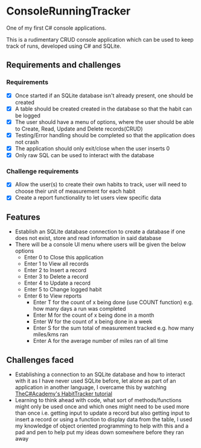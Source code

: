 # ConsoleRunningTracker
One of my first C# console applications.

This is a rudimentary CRUD console application which can be used to keep track of runs, developed using C# and SQLite.

## Requirements and challenges
### Requirements
- [x] Once started if an SQLite database isn't already present, one should be created 
- [x] A table should be created created in the database so that the habit can be logged
- [x] The user should have a menu of options, where the user should be able to Create, Read, Update and Delete records(CRUD)
- [x] Testing/Error handling should be completed so that the application does not crash
- [x] The application should only exit/close when the user inserts 0
- [x] Only raw SQL can be used to interact with the database
### Challenge requirements
- [x] Allow the user(s) to create their own habits to track, user will need to choose their unit of measurement for each habit
- [x] Create a report functionality to let users view specific data

## Features
- Establish an SQLite database connection to create a database if one does not exist, store and read information in said database
- There will be a console UI menu where users will be given the below options
    - Enter 0 to Close this application
    - Enter 1 to View all records
    - Enter 2 to Insert a record
    - Enter 3 to Delete a record
    - Enter 4 to Update a record
    - Enter 5 to Change logged habit
    - Enter 6 to View reports
        - Enter T for the count of x being done (use COUNT function) e.g. how many days a run was completed
        - Enter M for the count of x being done in a month
        - Enter W for the count of x being done in a week
        - Enter S for the sum total of measurement tracked e.g. how many miles/kms ran
        - Enter A for the average number of miles ran of all time

## Challenges faced
- Establishing a connection to an SQLite database and how to interact with it as I have never used SQLite before, let alone as part of an application in another language, I overcame this by watching [TheC#Academy's HabitTracker tutorial](https://www.youtube.com/watch?v=d1JIJdDVFjs)
- Learning to think ahead with code, what sort of methods/functions might only be used once and which ones might need to be used more than once i.e. getting input to update a record but also getting input to insert a record or using a function to display data from the table, I used my knowledge of object oriented programming to help with this and a pad and pen to help put my ideas down somewhere before they ran away
